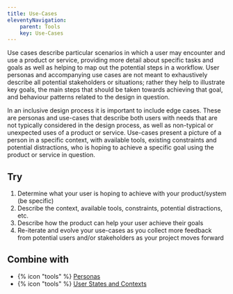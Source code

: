 ```yaml
---
title: Use-Cases
eleventyNavigation:
    parent: Tools
    key: Use-Cases
---
```


Use cases describe particular scenarios in which a user may encounter and use a product or service, providing more
detail about specific tasks and goals as well as helping to map out the potential steps in a workflow. User personas and
accompanying use cases are not meant to exhaustively describe all potential stakeholders or situations; rather they help
to illustrate key goals, the main steps that should be taken towards achieving that goal, and behaviour patterns related
to the design in question.

In an inclusive design process it is important to include edge cases. These are personas and use-cases that describe
both users with needs that are not typically considered in the design process, as well as non-typical or unexpected uses
of a product or service. Use-cases present a picture of a person in a specific context, with available tools, existing
constraints and potential distractions, who is hoping to achieve a specific goal using the product or service in
question.

## Try

1. Determine what your user is hoping to achieve with your product/system (be specific)
2. Describe the context, available tools, constraints, potential distractions, etc.
3. Describe how the product can help your user achieve their goals
4. Re-iterate and evolve your use-cases as you collect more feedback from potential users and/or stakeholders as your
   project moves forward

## Combine with

* {% icon "tools" %} [Personas](../../tools/personas/)
* {% icon "tools" %} [User States and Contexts](../../tools/user-states-and-contexts/)
